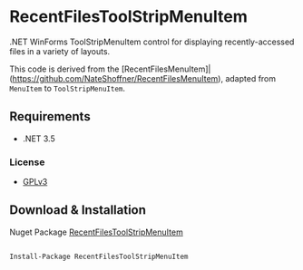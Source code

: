 # RecentFilesToolStripMenuItem

.NET WinForms ToolStripMenuItem control for displaying recently-accessed files in a variety of layouts.

This code is derived from the [RecentFilesMenuItem]|(https://github.com/NateShoffner/RecentFilesMenuItem), adapted from `MenuItem` to `ToolStripMenuItem`.

## Requirements
* .NET 3.5

### License
* [GPLv3](https://github.com/jpeirson/RecentFilesToolStripMenuItem/blob/master/LICENSE)

## Download & Installation
Nuget Package [RecentFilesToolStripMenuItem](https://www.nuget.org/packages/RecentFilesToolStripMenuItem/)

```

Install-Package RecentFilesToolStripMenuItem

```
